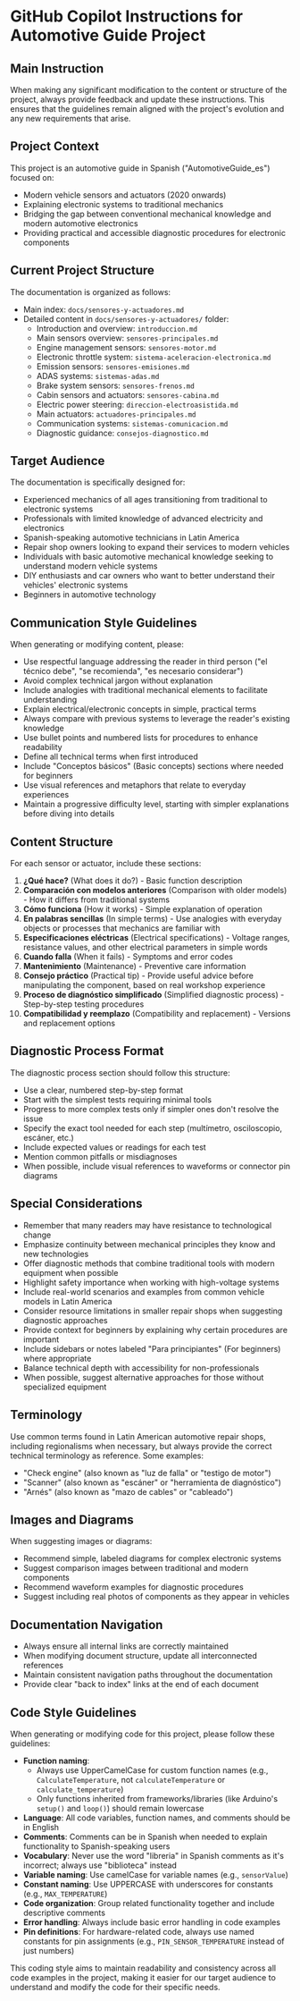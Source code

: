 # GitHub Copilot Instructions for Automotive Guide Project

## Main Instruction

When making any significant modification to the content or structure of the project, always provide feedback and update these instructions. This ensures that the guidelines remain aligned with the project's evolution and any new requirements that arise.

## Project Context

This project is an automotive guide in Spanish ("AutomotiveGuide_es") focused on:
- Modern vehicle sensors and actuators (2020 onwards)
- Explaining electronic systems to traditional mechanics
- Bridging the gap between conventional mechanical knowledge and modern automotive electronics
- Providing practical and accessible diagnostic procedures for electronic components

## Current Project Structure

The documentation is organized as follows:
- Main index: `docs/sensores-y-actuadores.md`
- Detailed content in `docs/sensores-y-actuadores/` folder:
  - Introduction and overview: `introduccion.md`
  - Main sensors overview: `sensores-principales.md`
  - Engine management sensors: `sensores-motor.md`
  - Electronic throttle system: `sistema-aceleracion-electronica.md`
  - Emission sensors: `sensores-emisiones.md`
  - ADAS systems: `sistemas-adas.md`
  - Brake system sensors: `sensores-frenos.md`
  - Cabin sensors and actuators: `sensores-cabina.md`
  - Electric power steering: `direccion-electroasistida.md`
  - Main actuators: `actuadores-principales.md`
  - Communication systems: `sistemas-comunicacion.md`
  - Diagnostic guidance: `consejos-diagnostico.md`

## Target Audience

The documentation is specifically designed for:
- Experienced mechanics of all ages transitioning from traditional to electronic systems
- Professionals with limited knowledge of advanced electricity and electronics
- Spanish-speaking automotive technicians in Latin America
- Repair shop owners looking to expand their services to modern vehicles
- Individuals with basic automotive mechanical knowledge seeking to understand modern vehicle systems
- DIY enthusiasts and car owners who want to better understand their vehicles' electronic systems
- Beginners in automotive technology

## Communication Style Guidelines

When generating or modifying content, please:
- Use respectful language addressing the reader in third person ("el técnico debe", "se recomienda", "es necesario considerar")
- Avoid complex technical jargon without explanation
- Include analogies with traditional mechanical elements to facilitate understanding
- Explain electrical/electronic concepts in simple, practical terms
- Always compare with previous systems to leverage the reader's existing knowledge
- Use bullet points and numbered lists for procedures to enhance readability
- Define all technical terms when first introduced
- Include "Conceptos básicos" (Basic concepts) sections where needed for beginners
- Use visual references and metaphors that relate to everyday experiences
- Maintain a progressive difficulty level, starting with simpler explanations before diving into details

## Content Structure

For each sensor or actuator, include these sections:
1. **¿Qué hace?** (What does it do?) - Basic function description
2. **Comparación con modelos anteriores** (Comparison with older models) - How it differs from traditional systems
3. **Cómo funciona** (How it works) - Simple explanation of operation
4. **En palabras sencillas** (In simple terms) - Use analogies with everyday objects or processes that mechanics are familiar with
5. **Especificaciones eléctricas** (Electrical specifications) - Voltage ranges, resistance values, and other electrical parameters in simple words
6. **Cuando falla** (When it fails) - Symptoms and error codes
7. **Mantenimiento** (Maintenance) - Preventive care information
8. **Consejo práctico** (Practical tip) - Provide useful advice before manipulating the component, based on real workshop experience
9. **Proceso de diagnóstico simplificado** (Simplified diagnostic process) - Step-by-step testing procedures
10. **Compatibilidad y reemplazo** (Compatibility and replacement) - Versions and replacement options

## Diagnostic Process Format

The diagnostic process section should follow this structure:
- Use a clear, numbered step-by-step format
- Start with the simplest tests requiring minimal tools
- Progress to more complex tests only if simpler ones don't resolve the issue
- Specify the exact tool needed for each step (multímetro, osciloscopio, escáner, etc.)
- Include expected values or readings for each test
- Mention common pitfalls or misdiagnoses
- When possible, include visual references to waveforms or connector pin diagrams

## Special Considerations

- Remember that many readers may have resistance to technological change
- Emphasize continuity between mechanical principles they know and new technologies
- Offer diagnostic methods that combine traditional tools with modern equipment when possible
- Highlight safety importance when working with high-voltage systems
- Include real-world scenarios and examples from common vehicle models in Latin America
- Consider resource limitations in smaller repair shops when suggesting diagnostic approaches
- Provide context for beginners by explaining why certain procedures are important
- Include sidebars or notes labeled "Para principiantes" (For beginners) where appropriate
- Balance technical depth with accessibility for non-professionals
- When possible, suggest alternative approaches for those without specialized equipment

## Terminology

Use common terms found in Latin American automotive repair shops, including regionalisms when necessary, but always provide the correct technical terminology as reference. Some examples:
- "Check engine" (also known as "luz de falla" or "testigo de motor")
- "Scanner" (also known as "escáner" or "herramienta de diagnóstico")
- "Arnés" (also known as "mazo de cables" or "cableado")

## Images and Diagrams

When suggesting images or diagrams:
- Recommend simple, labeled diagrams for complex electronic systems
- Suggest comparison images between traditional and modern components
- Recommend waveform examples for diagnostic procedures
- Suggest including real photos of components as they appear in vehicles

## Documentation Navigation

- Always ensure all internal links are correctly maintained
- When modifying document structure, update all interconnected references
- Maintain consistent navigation paths throughout the documentation
- Provide clear "back to index" links at the end of each document

## Code Style Guidelines

When generating or modifying code for this project, please follow these guidelines:

- **Function naming**: 
  - Always use UpperCamelCase for custom function names (e.g., `CalculateTemperature`, not `calculateTemperature` or `calculate_temperature`)
  - Only functions inherited from frameworks/libraries (like Arduino's `setup()` and `loop()`) should remain lowercase
- **Language**: All code variables, function names, and comments should be in English
- **Comments**: Comments can be in Spanish when needed to explain functionality to Spanish-speaking users
- **Vocabulary**: Never use the word "libreria" in Spanish comments as it's incorrect; always use "biblioteca" instead
- **Variable naming**: Use camelCase for variable names (e.g., `sensorValue`)
- **Constant naming**: Use UPPERCASE with underscores for constants (e.g., `MAX_TEMPERATURE`)
- **Code organization**: Group related functionality together and include descriptive comments
- **Error handling**: Always include basic error handling in code examples
- **Pin definitions**: For hardware-related code, always use named constants for pin assignments (e.g., `PIN_SENSOR_TEMPERATURE` instead of just numbers)

This coding style aims to maintain readability and consistency across all code examples in the project, making it easier for our target audience to understand and modify the code for their specific needs.